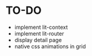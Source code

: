 # TO-DO

* implement lit-context
* implement lit-router
* display detail page
* native css animations in grid
